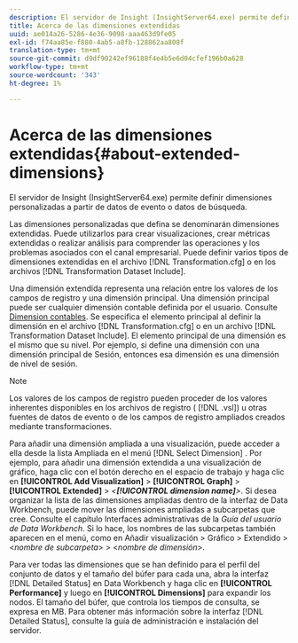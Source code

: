 ```yaml
---
description: El servidor de Insight (InsightServer64.exe) permite definir dimensiones personalizadas a partir de datos de evento o datos de búsqueda.
title: Acerca de las dimensiones extendidas
uuid: ae014a26-5286-4e36-9098-aaa463d9fe05
exl-id: f74aa85e-f880-4ab5-a8fb-128862aa808f
translation-type: tm+mt
source-git-commit: d9df90242ef96188f4e4b5e6d04cfef196b0a628
workflow-type: tm+mt
source-wordcount: '343'
ht-degree: 1%

---
```


# Acerca de las dimensiones extendidas{#about-extended-dimensions}

El servidor de Insight (InsightServer64.exe) permite definir dimensiones personalizadas a partir de datos de evento o datos de búsqueda.

Las dimensiones personalizadas que defina se denominarán dimensiones extendidas. Puede utilizarlos para crear visualizaciones, crear métricas extendidas o realizar análisis para comprender las operaciones y los problemas asociados con el canal empresarial. Puede definir varios tipos de dimensiones extendidas en el archivo [!DNL Transformation.cfg] o en los archivos [!DNL Transformation Dataset Include].

Una dimensión extendida representa una relación entre los valores de los campos de registro y una dimensión principal. Una dimensión principal puede ser cualquier dimensión contable definida por el usuario. Consulte [Dimension contables](../../../home/c-dataset-const-proc/c-ex-dim/c-types-ex-dim/c-count-dim.md#concept-f28b633419494e7bbc510012dbfcc6f8). Se especifica el elemento principal al definir la dimensión en el archivo [!DNL Transformation.cfg] o en un archivo [!DNL Transformation Dataset Include]. El elemento principal de una dimensión es el mismo que su nivel. Por ejemplo, si define una dimensión con una dimensión principal de Sesión, entonces esa dimensión es una dimensión de nivel de sesión.

>[!NOTE]
>
>Los valores de los campos de registro pueden proceder de los valores inherentes disponibles en los archivos de registro ( [!DNL .vsl]) u otras fuentes de datos de evento o de los campos de registro ampliados creados mediante transformaciones.

Para añadir una dimensión ampliada a una visualización, puede acceder a ella desde la lista Ampliada en el menú [!DNL Select Dimension] . Por ejemplo, para añadir una dimensión extendida a una visualización de gráfico, haga clic con el botón derecho en el espacio de trabajo y haga clic en **[!UICONTROL Add Visualization]** > **[!UICONTROL Graph]** > **[!UICONTROL Extended]** > *&lt;**[!UICONTROL dimension name]**>*. Si desea organizar la lista de las dimensiones ampliadas dentro de la interfaz de Data Workbench, puede mover las dimensiones ampliadas a subcarpetas que cree. Consulte el capítulo Interfaces administrativas de la *Guía del usuario de Data Workbench*. Si lo hace, los nombres de las subcarpetas también aparecen en el menú, como en Añadir visualización > Gráfico > Extendido > &lt;*nombre de subcarpeta*> > &lt;*nombre de dimensión*>.

Para ver todas las dimensiones que se han definido para el perfil del conjunto de datos y el tamaño del búfer para cada una, abra la interfaz [!DNL Detailed Status] en Data Workbench y haga clic en **[!UICONTROL Performance]** y luego en **[!UICONTROL Dimensions]** para expandir los nodos. El tamaño del búfer, que controla los tiempos de consulta, se expresa en MB. Para obtener más información sobre la interfaz [!DNL Detailed Status], consulte la guía de administración e instalación del servidor.
